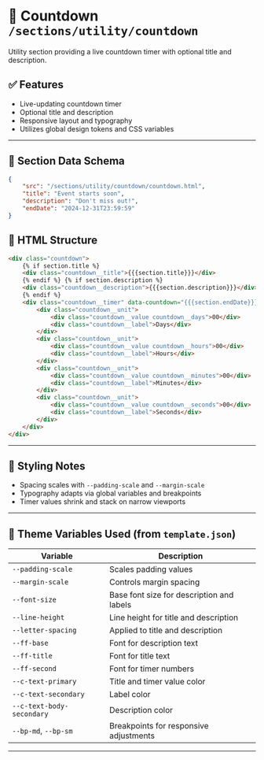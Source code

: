 # 📂 Countdown `/sections/utility/countdown`

Utility section providing a live countdown timer with optional title and description.

## ✅ Features

-   Live-updating countdown timer
-   Optional title and description
-   Responsive layout and typography
-   Utilizes global design tokens and CSS variables

---

## 🧾 Section Data Schema

```json
{
	"src": "/sections/utility/countdown/countdown.html",
	"title": "Event starts soon",
	"description": "Don't miss out!",
	"endDate": "2024-12-31T23:59:59"
}
```

## 🧱 HTML Structure

```html
<div class="countdown">
	{% if section.title %}
	<div class="countdown__title">{{{section.title}}}</div>
	{% endif %} {% if section.description %}
	<div class="countdown__description">{{{section.description}}}</div>
	{% endif %}
	<div class="countdown__timer" data-countdown="{{{section.endDate}}}">
		<div class="countdown__unit">
			<div class="countdown__value countdown__days">00</div>
			<div class="countdown__label">Days</div>
		</div>
		<div class="countdown__unit">
			<div class="countdown__value countdown__hours">00</div>
			<div class="countdown__label">Hours</div>
		</div>
		<div class="countdown__unit">
			<div class="countdown__value countdown__minutes">00</div>
			<div class="countdown__label">Minutes</div>
		</div>
		<div class="countdown__unit">
			<div class="countdown__value countdown__seconds">00</div>
			<div class="countdown__label">Seconds</div>
		</div>
	</div>
</div>
```

---

## 🎨 Styling Notes

-   Spacing scales with `--padding-scale` and `--margin-scale`
-   Typography adapts via global variables and breakpoints
-   Timer values shrink and stack on narrow viewports

---

## 🧩 Theme Variables Used (from `template.json`)

| Variable                  | Description                               |
| ------------------------- | ----------------------------------------- |
| `--padding-scale`         | Scales padding values                     |
| `--margin-scale`          | Controls margin spacing                   |
| `--font-size`             | Base font size for description and labels |
| `--line-height`           | Line height for title and description     |
| `--letter-spacing`        | Applied to title and description          |
| `--ff-base`               | Font for description text                 |
| `--ff-title`              | Font for title text                       |
| `--ff-second`             | Font for timer numbers                    |
| `--c-text-primary`        | Title and timer value color               |
| `--c-text-secondary`      | Label color                               |
| `--c-text-body-secondary` | Description color                         |
| `--bp-md`, `--bp-sm`      | Breakpoints for responsive adjustments    |

---
